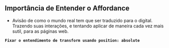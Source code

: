 ## Importância de Entender o Affordance

- Avisão de como o mundo real tem que ser traduzido para o digital. Trazendo suas interações, e tentando aplicar de maneira cada vez mais sutil, para as páginas web.

**`Fixar o entendimento de transform usando position: absolute`**
